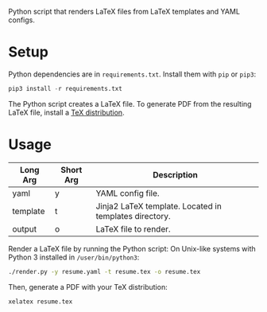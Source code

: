 Python script that renders LaTeX files from LaTeX templates and YAML configs.

# Setup

Python dependencies are in `requirements.txt`. Install them with `pip` or `pip3`:

```python
pip3 install -r requirements.txt
```

The Python script creates a LaTeX file. To generate PDF from the resulting LaTeX file, install a [TeX distribution](https://www.latex-project.org/).

# Usage

| Long Arg | Short Arg | Description                                            |
|----------|-----------|--------------------------------------------------------|
| yaml     | y         | YAML config file.                                      |
| template | t         | Jinja2 LaTeX template. Located in templates directory. |
| output   | o         | LaTeX file to render.                                  |

Render a LaTeX file by running the Python script:
On Unix-like systems with Python 3 installed in `/user/bin/python3`:

```bash
./render.py -y resume.yaml -t resume.tex -o resume.tex
```

Then, generate a PDF with your TeX distribution:

```bash
xelatex resume.tex
```